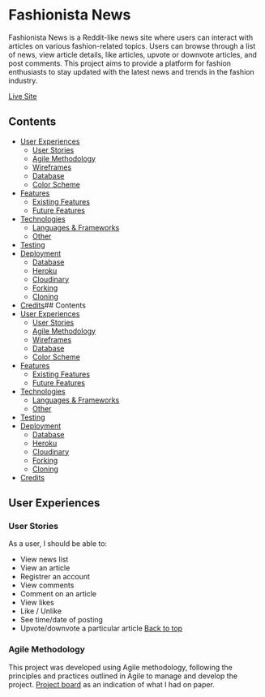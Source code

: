 # Fashionista News #

Fashionista News is a Reddit-like news site where users can interact with articles on various fashion-related topics. Users can browse through a list of news, view article details, like articles, upvote or downvote articles, and post comments. This project aims to provide a platform for fashion enthusiasts to stay updated with the latest news and trends in the fashion industry.

[Live Site](https://fashionista.herokuapp.com/)

## Contents
- [User Experiences](#user-experience)
  - [User Stories](#user-stories)
  - [Agile Methodology](#agile-methodology)
  - [Wireframes](#wireframes)
  - [Database](#database)
  - [Color Scheme](#color-scheme)
- [Features](#features)
  - [Existing Features](#existing-features)
  - [Future Features](#future-features)
- [Technologies](#technologies)
  - [Languages & Frameworks](#languages-and-frameworks)
  - [Other](#other)
- [Testing](#testing)
- [Deployment](#deployment)
  - [Database](#database)
  - [Heroku](#heroku)
  - [Cloudinary](#cloudinary)
  - [Forking](#forking)
  - [Cloning](#cloning)
- [Credits](#credits)## Contents
- [User Experiences](#user-experience)
  - [User Stories](#user-stories)
  - [Agile Methodology](#agile-methodology)
  - [Wireframes](#wireframes)
  - [Database](#database)
  - [Color Scheme](#color-scheme)
- [Features](#features)
  - [Existing Features](#existing-features)
  - [Future Features](#future-features)
- [Technologies](#technologies)
  - [Languages & Frameworks](#languages-and-frameworks)
  - [Other](#other)
- [Testing](#testing)
- [Deployment](#deployment)
  - [Database](#database)
  - [Heroku](#heroku)
  - [Cloudinary](#cloudinary)
  - [Forking](#forking)
  - [Cloning](#cloning)
- [Credits](#credits)

## **User Experiences**
### **User Stories**

As a user, I should be able to:
  - View news list
  - View an article
  - Registrer an account
  - View comments
  - Comment on an article
  - View likes
  - Like / Unlike
  - See time/date of posting
  - Upvote/downvote a particular article
[Back to top](#contents)

### **Agile Methodology**

This project was developed using Agile methodology, following the principles and practices outlined in Agile to manage and develop the project. [Project board]([media/project.png](https://github.com/Annausername/fashion-news/blob/main/media/project.png)) as an indication of what I had on paper. 
